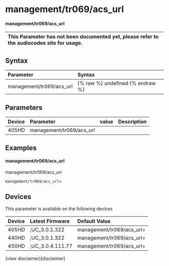 ﻿---
description: management/tr069/acs_url
search:
    keywords: ['management','tr069','acs_url']
---

# management/tr069/acs_url

#### management/tr069/acs_url


| This Parameter has not been documented yet, please refer to the audiocodes site for usage.  |
| :--- |

## Syntax
| Parameter | Syntax |
| :--- | :--- |
|management/tr069/acs_url | {% raw %} undefined {% endraw %} |

## Parameters
|Device|Parameter|value|Description|
|:---|:---|:---|:---|
| 405HD | management/tr069/acs_url |  |  |

## Examples
#### management/tr069/acs_url

management/tr069/acs_url

```
management/tr069/acs_url=
```

## Devices
This parameter is available on the following devices

| Device | Latest Firmware | Default Value |
|:---|:---|:---|
| 405HD | ;UC_3.0.1.322 | management/tr069/acs_url= 
| 440HD | ;UC_3.0.1.322 | management/tr069/acs_url= 
| 450HD | ;UC_3.0.4.111.77 | management/tr069/acs_url= 

(view disclaimer)[disclaimer]
